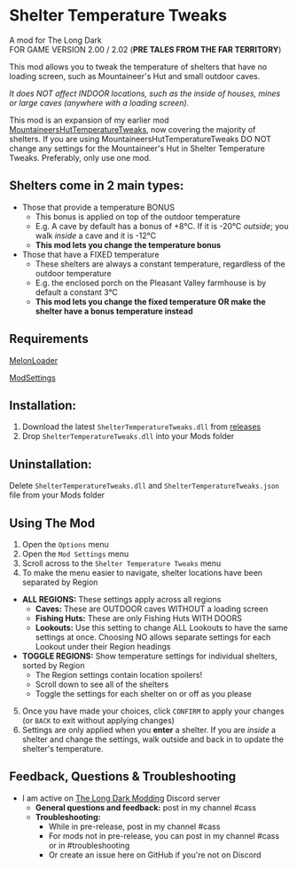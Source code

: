 # Shelter Temperature Tweaks
A mod for The Long Dark    
FOR GAME VERSION 2.00 / 2.02 (**PRE TALES FROM THE FAR TERRITORY**)    

This mod allows you to tweak the temperature of shelters that have no loading screen, such as Mountaineer's Hut and small outdoor caves. 

*It does NOT affect INDOOR locations, such as the inside of houses, mines or large caves (anywhere with a loading screen).* 

This mod is an expansion of my earlier mod [MountaineersHutTemperatureTweaks](https://github.com/GruffCassquatch/MountaineersHutTemperatureTweaks), now covering the majority of shelters. If you are using MountaineersHutTemperatureTweaks DO NOT change any settings for the Mountaineer's Hut in Shelter Temperature Tweaks. Preferably, only use one mod.

## Shelters come in 2 main types:
  * Those that provide a temperature BONUS
    * This bonus is applied on top of the outdoor temperature
    * E.g. A cave by default has a bonus of +8°C. If it is -20°C *outside*; you walk *inside* a cave and it is -12°C
    * **This mod lets you change the temperature bonus**
  * Those that have a FIXED temperature
    * These shelters are always a constant temperature, regardless of the outdoor temperature
    * E.g. the enclosed porch on the Pleasant Valley farmhouse is by default a constant 3°C
    * **This mod lets you change the fixed temperature OR make the shelter have a bonus temperature instead**


## Requirements
[MelonLoader](https://github.com/HerpDerpinstine/MelonLoader/releases/latest/download/MelonLoader.Installer.exe) 
 
[ModSettings](https://github.com/zeobviouslyfakeacc/ModSettings/releases)

## Installation:
1. Download the latest ```ShelterTemperatureTweaks.dll``` from [releases](https://github.com/GruffCassquatch/ShelterTemperatureTweaks/releases)
2. Drop ```ShelterTemperatureTweaks.dll``` into your Mods folder

## Uninstallation:
Delete ```ShelterTemperatureTweaks.dll``` and ```ShelterTemperatureTweaks.json``` file from your Mods folder

## Using The Mod
1. Open the ```Options``` menu
2. Open the ```Mod Settings``` menu
3. Scroll across to the ```Shelter Temperature Tweaks``` menu
4. To make the menu easier to navigate, shelter locations have been separated by Region
* **ALL REGIONS:** These settings apply across all regions
    * **Caves:** These are OUTDOOR caves WITHOUT a loading screen
    * **Fishing Huts:** These are only Fishing Huts WITH DOORS
    * **Lookouts:** Use this setting to change ALL Lookouts to have the same settings at once. Choosing NO allows separate settings for each Lookout under their Region headings
* **TOGGLE REGIONS:** Show temperature settings for individual shelters, sorted by Region
    * The Region settings contain location spoilers!
    * Scroll down to see all of the shelters
    * Toggle the settings for each shelter on or off as you please
5. Once you have made your choices, click ```CONFIRM``` to apply your changes (or ```BACK``` to exit without applying changes)
6. Settings are only applied when you **enter** a shelter. If you are *inside* a shelter and change the settings, walk outside and back in to update the shelter's temperature.

## Feedback, Questions & Troubleshooting
* I am active on [The Long Dark Modding](https://discord.gg/QvFE7VV4WZ) Discord server
	* **General questions and feedback:** post in my channel #cass
	* **Troubleshooting:** 
		* While in pre-release, post in my channel #cass 
		* For mods not in pre-release, you can post in my channel #cass or in #troubleshooting 
		* Or create an issue here on GitHub if you're not on Discord
